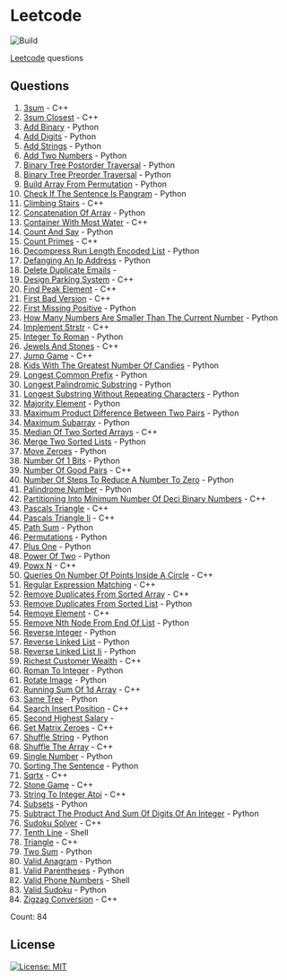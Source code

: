 # Leetcode

![Build](https://github.com/Zeyu-Li/leetcode/workflows/Generate%20MD/badge.svg)

[Leetcode](https://leetcode.com/) questions



## Questions 
 1. [3sum](https://leetcode.com/problems/3sum) - C++ 
 2. [3sum Closest](https://leetcode.com/problems/3sum-closest) - C++ 
 3. [Add Binary](https://leetcode.com/problems/add-binary) - Python 
 4. [Add Digits](https://leetcode.com/problems/add-digits) - Python 
 5. [Add Strings](https://leetcode.com/problems/add-strings) - Python 
 6. [Add Two Numbers](https://leetcode.com/problems/add-two-numbers) - Python 
 7. [Binary Tree Postorder Traversal](https://leetcode.com/problems/binary-tree-postorder-traversal) - Python 
 8. [Binary Tree Preorder Traversal](https://leetcode.com/problems/binary-tree-preorder-traversal) - Python 
 9. [Build Array From Permutation](https://leetcode.com/problems/build-array-from-permutation) - Python 
 10. [Check If The Sentence Is Pangram](https://leetcode.com/problems/check-if-the-sentence-is-pangram) - Python 
 11. [Climbing Stairs](https://leetcode.com/problems/climbing-stairs) - C++ 
 12. [Concatenation Of Array](https://leetcode.com/problems/concatenation-of-array) - Python 
 13. [Container With Most Water](https://leetcode.com/problems/container-with-most-water) - C++ 
 14. [Count And Say](https://leetcode.com/problems/count-and-say) - Python 
 15. [Count Primes](https://leetcode.com/problems/count-primes) - C++ 
 16. [Decompress Run Length Encoded List](https://leetcode.com/problems/decompress-run-length-encoded-list) - Python 
 17. [Defanging An Ip Address](https://leetcode.com/problems/defanging-an-ip-address) - Python 
 18. [Delete Duplicate Emails](https://leetcode.com/problems/delete-duplicate-emails) -  
 19. [Design Parking System](https://leetcode.com/problems/design-parking-system) - C++ 
 20. [Find Peak Element](https://leetcode.com/problems/find-peak-element) - C++ 
 21. [First Bad Version](https://leetcode.com/problems/first-bad-version) - C++ 
 22. [First Missing Positive](https://leetcode.com/problems/first-missing-positive) - Python 
 23. [How Many Numbers Are Smaller Than The Current Number](https://leetcode.com/problems/how-many-numbers-are-smaller-than-the-current-number) - Python 
 24. [Implement Strstr](https://leetcode.com/problems/implement-strstr) - C++ 
 25. [Integer To Roman](https://leetcode.com/problems/integer-to-roman) - Python 
 26. [Jewels And Stones](https://leetcode.com/problems/jewels-and-stones) - C++ 
 27. [Jump Game](https://leetcode.com/problems/jump-game) - C++ 
 28. [Kids With The Greatest Number Of Candies](https://leetcode.com/problems/kids-with-the-greatest-number-of-candies) - Python 
 29. [Longest Common Prefix](https://leetcode.com/problems/longest-common-prefix) - Python 
 30. [Longest Palindromic Substring](https://leetcode.com/problems/longest-palindromic-substring) - Python 
 31. [Longest Substring Without Repeating Characters](https://leetcode.com/problems/longest-substring-without-repeating-characters) - Python 
 32. [Majority Element](https://leetcode.com/problems/majority-element) - Python 
 33. [Maximum Product Difference Between Two Pairs](https://leetcode.com/problems/maximum-product-difference-between-two-pairs) - Python 
 34. [Maximum Subarray](https://leetcode.com/problems/maximum-subarray) - Python 
 35. [Median Of Two Sorted Arrays](https://leetcode.com/problems/median-of-two-sorted-arrays) - C++ 
 36. [Merge Two Sorted Lists](https://leetcode.com/problems/merge-two-sorted-lists) - Python 
 37. [Move Zeroes](https://leetcode.com/problems/move-zeroes) - Python 
 38. [Number Of 1 Bits](https://leetcode.com/problems/number-of-1-bits) - Python 
 39. [Number Of Good Pairs](https://leetcode.com/problems/number-of-good-pairs) - C++ 
 40. [Number Of Steps To Reduce A Number To Zero](https://leetcode.com/problems/number-of-steps-to-reduce-a-number-to-zero) - Python 
 41. [Palindrome Number](https://leetcode.com/problems/palindrome-number) - Python 
 42. [Partitioning Into Minimum Number Of Deci Binary Numbers](https://leetcode.com/problems/partitioning-into-minimum-number-of-deci-binary-numbers) - C++ 
 43. [Pascals Triangle](https://leetcode.com/problems/pascals-triangle) - C++ 
 44. [Pascals Triangle Ii](https://leetcode.com/problems/pascals-triangle-ii) - C++ 
 45. [Path Sum](https://leetcode.com/problems/path-sum) - Python 
 46. [Permutations](https://leetcode.com/problems/permutations) - Python 
 47. [Plus One](https://leetcode.com/problems/plus-one) - Python 
 48. [Power Of Two](https://leetcode.com/problems/power-of-two) - Python 
 49. [Powx N](https://leetcode.com/problems/powx-n) - C++ 
 50. [Queries On Number Of Points Inside A Circle](https://leetcode.com/problems/queries-on-number-of-points-inside-a-circle) - C++ 
 51. [Regular Expression Matching](https://leetcode.com/problems/regular-expression-matching) - C++ 
 52. [Remove Duplicates From Sorted Array](https://leetcode.com/problems/remove-duplicates-from-sorted-array) - C++ 
 53. [Remove Duplicates From Sorted List](https://leetcode.com/problems/remove-duplicates-from-sorted-list) - Python 
 54. [Remove Element](https://leetcode.com/problems/remove-element) - C++ 
 55. [Remove Nth Node From End Of List](https://leetcode.com/problems/remove-nth-node-from-end-of-list) - Python 
 56. [Reverse Integer](https://leetcode.com/problems/reverse-integer) - Python 
 57. [Reverse Linked List](https://leetcode.com/problems/reverse-linked-list) - Python 
 58. [Reverse Linked List Ii](https://leetcode.com/problems/reverse-linked-list-ii) - Python 
 59. [Richest Customer Wealth](https://leetcode.com/problems/richest-customer-wealth) - C++ 
 60. [Roman To Integer](https://leetcode.com/problems/roman-to-integer) - Python 
 61. [Rotate Image](https://leetcode.com/problems/rotate-image) - Python 
 62. [Running Sum Of 1d Array](https://leetcode.com/problems/running-sum-of-1d-array) - C++ 
 63. [Same Tree](https://leetcode.com/problems/same-tree) - Python 
 64. [Search Insert Position](https://leetcode.com/problems/search-insert-position) - C++ 
 65. [Second Highest Salary](https://leetcode.com/problems/second-highest-salary) -  
 66. [Set Matrix Zeroes](https://leetcode.com/problems/set-matrix-zeroes) - C++ 
 67. [Shuffle String](https://leetcode.com/problems/shuffle-string) - Python 
 68. [Shuffle The Array](https://leetcode.com/problems/shuffle-the-array) - C++ 
 69. [Single Number](https://leetcode.com/problems/single-number) - Python 
 70. [Sorting The Sentence](https://leetcode.com/problems/sorting-the-sentence) - Python 
 71. [Sqrtx](https://leetcode.com/problems/sqrtx) - C++ 
 72. [Stone Game](https://leetcode.com/problems/stone-game) - C++ 
 73. [String To Integer Atoi](https://leetcode.com/problems/string-to-integer-atoi) - C++ 
 74. [Subsets](https://leetcode.com/problems/subsets) - Python 
 75. [Subtract The Product And Sum Of Digits Of An Integer](https://leetcode.com/problems/subtract-the-product-and-sum-of-digits-of-an-integer) - Python 
 76. [Sudoku Solver](https://leetcode.com/problems/sudoku-solver) - C++ 
 77. [Tenth Line](https://leetcode.com/problems/tenth-line) - Shell 
 78. [Triangle](https://leetcode.com/problems/triangle) - C++ 
 79. [Two Sum](https://leetcode.com/problems/two-sum) - Python 
 80. [Valid Anagram](https://leetcode.com/problems/valid-anagram) - Python 
 81. [Valid Parentheses](https://leetcode.com/problems/valid-parentheses) - Python 
 82. [Valid Phone Numbers](https://leetcode.com/problems/valid-phone-numbers) - Shell 
 83. [Valid Sudoku](https://leetcode.com/problems/valid-sudoku) - Python 
 84. [Zigzag Conversion](https://leetcode.com/problems/zigzag-conversion) - C++ 

Count: 84


## License

[![License: MIT](https://img.shields.io/badge/License-MIT-blue.svg)](https://opensource.org/licenses/MIT)
